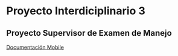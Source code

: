 # Proyecto Interdiciplinario 3
## Proyecto Supervisor de Examen de Manejo
[Documentación Mobile](https://docs.google.com/document/d/18EThzzp-ZHnF5Rsbp1zaEia8YNsdvd9t/edit?usp=sharing&ouid=115016178569518515003&rtpof=true&sd=true)
